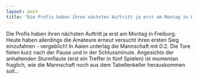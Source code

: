 ```yaml
---
layout: post
title: "Die Profis haben ihren nächsten Auftritt ja erst am Montag in Freiburg."
---
```


Die Profis haben ihren nächsten Auftritt ja erst am Montag in Freiburg. Heute haben allerdings die Amateure erneut versucht ihren ersten Sieg einzufahren - vergeblich! In Aalen unterlag die Mannschaft mit 0:2. Die Tore fielen kurz nach der Pause und in der Schlussminute. Angesichts der anhaltenden Sturmflaute (erst ein Treffer in fünf Spielen) ist momentan fraglich, wie die Mannschaft noch aus dem Tabellenkeller herauskommen soll...
